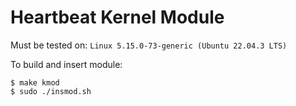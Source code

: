 # Heartbeat Kernel Module

Must be tested on: `Linux 5.15.0-73-generic (Ubuntu 22.04.3 LTS)`

To build and insert module:

```
$ make kmod
$ sudo ./insmod.sh
```
